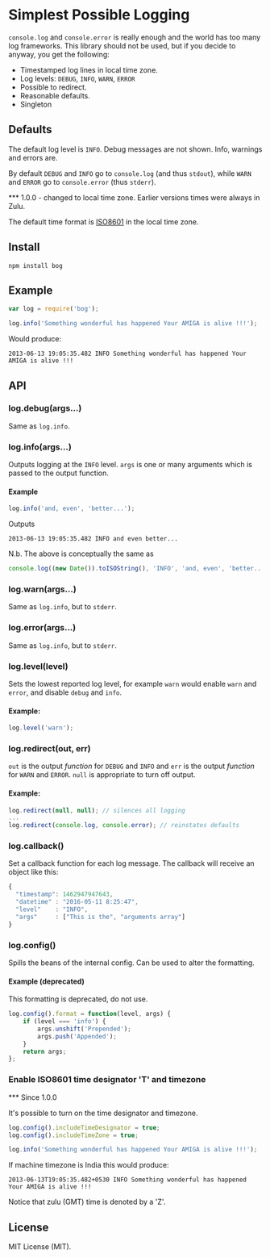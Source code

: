 Simplest Possible Logging
=========================

`console.log` and `console.error` is really enough and the world has
too many log frameworks. This library should not be used, but if you
decide to anyway, you get the following:

* Timestamped log lines in local time zone.
* Log levels: `DEBUG`, `INFO`, `WARN`, `ERROR`
* Possible to redirect.
* Reasonable defaults.
* Singleton

## Defaults

The default log level is `INFO`. Debug messages are not shown. Info,
warnings and errors are.

By default `DEBUG` and `INFO` go to `console.log` (and thus `stdout`),
while `WARN` and `ERROR` go to `console.error` (thus `stderr`).

*** 1.0.0 - changed to local time zone. Earlier versions times were always in Zulu.

The default time format is
[ISO8601](http://en.wikipedia.org/wiki/ISO_8601) in the local time zone.

## Install
```
npm install bog
```

## Example

```javascript
var log = require('bog');

log.info('Something wonderful has happened Your AMIGA is alive !!!');
```

Would produce:

```
2013-06-13 19:05:35.482 INFO Something wonderful has happened Your AMIGA is alive !!!
```

## API

### log.debug(args...)

Same as `log.info`.

### log.info(args...)

Outputs logging at the `INFO` level. `args` is one or many arguments
which is passed to the output function.

#### Example

```javascript
log.info('and, even', 'better...');
```

Outputs

```
2013-06-13 19:05:35.482 INFO and even better...
```

N.b. The above is conceptually the same as

```javascript
console.log((new Date()).toISOString(), 'INFO', 'and, even', 'better...');
```

### log.warn(args...)

Same as `log.info`, but to `stderr`.

### log.error(args...)

Same as `log.info`, but to `stderr`.

### log.level(level)

Sets the lowest reported log level, for example `warn` would enable
`warn` and `error`, and disable `debug` and `info`.

#### Example:

```javascript
log.level('warn');
```

### log.redirect(out, err)

`out` is the output *function* for `DEBUG` and `INFO` and `err` is the
output *function* for `WARN` and `ERROR`. `null` is appropriate to
turn off output.

#### Example:

```javascript
log.redirect(null, null); // silences all logging
...
log.redirect(console.log, console.error); // reinstates defaults
```

### log.callback()

Set a callback function for each log message. The callback 
will receive an object like this:

```javascript
{
  "timestamp": 1462947947643,
  "datetime" : "2016-05-11 8:25:47",
  "level"    : "INFO",
  "args"     : ["This is the", "arguments array"]
}
```

### log.config()

Spills the beans of the internal config. Can be used to alter the formatting.

#### Example (deprecated)

This formatting is deprecated, do not use.

```javascript
log.config().format = function(level, args) {
    if (level === 'info') {
        args.unshift('Prepended');
        args.push('Appended');
    }
    return args;
};
```

### Enable ISO8601 time designator 'T' and timezone

*** Since 1.0.0

It's possible to turn on the time designator and timezone.

```javascript
log.config().includeTimeDesignator = true;
log.config().includeTimeZone = true;

log.info('Something wonderful has happened Your AMIGA is alive !!!');
```

If machine timezone is India this would produce:

```
2013-06-13T19:05:35.482+0530 INFO Something wonderful has happened Your AMIGA is alive !!!
```

Notice that zulu (GMT) time is denoted by a 'Z'.

## License

MIT License (MIT).
